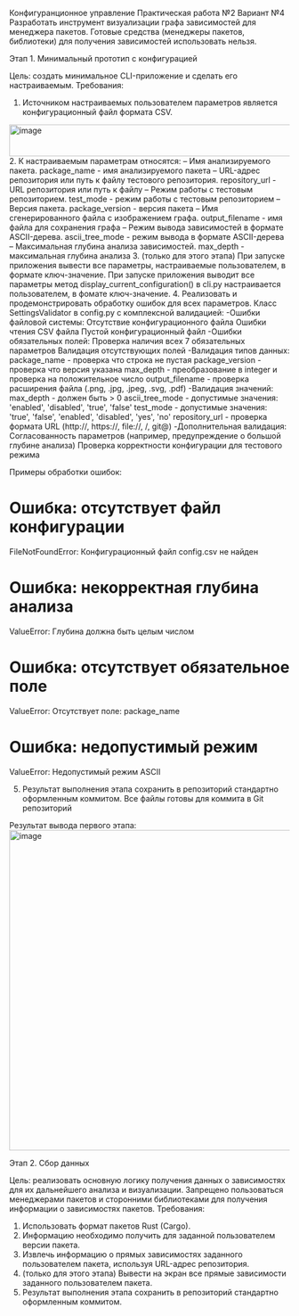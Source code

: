 Конфигуранционное управление
Практическая работа №2
Вариант №4
Разработать инструмент визуализации графа зависимостей для менеджера пакетов. Готовые средства (менеджеры пакетов, библиотеки) для получения зависимостей использовать нельзя.

Этап 1. Минимальный прототип с конфигурацией

Цель: создать минимальное CLI-приложение и сделать его настраиваемым.
Требования:
 1. Источником настраиваемых пользователем параметров является
конфигурационный файл формата CSV.
<img width="1051" height="57" alt="image" src="https://github.com/user-attachments/assets/c85f126b-8653-4e8b-98f7-186a30946451" />
 2. К настраиваемым параметрам относятся:
– Имя анализируемого пакета.
package_name - имя анализируемого пакета
– URL-адрес репозитория или путь к файлу тестового репозитория.
repository_url - URL репозитория или путь к файлу
– Режим работы с тестовым репозиторием.
test_mode - режим работы с тестовым репозиторием
– Версия пакета.
package_version - версия пакета
– Имя сгенерированного файла с изображением графа.
output_filename - имя файла для сохранения графа
– Режим вывода зависимостей в формате ASCII-дерева.
ascii_tree_mode - режим вывода в формате ASCII-дерева
– Максимальная глубина анализа зависимостей.
max_depth - максимальная глубина анализа
 3. (только для этого этапа) При запуске приложения вывести все параметры,
настраиваемые пользователем, в формате ключ-значение.
При запуске приложения выводит все параметры метод display_current_configuration() в cli.py настраивается пользователем, в фомате ключ-значение.
 4. Реализовать и продемонстрировать обработку ошибок для всех параметров.
Класс SettingsValidator в config.py с комплексной валидацией:
-Ошибки файловой системы:
Отсутствие конфигурационного файла
Ошибки чтения CSV файла
Пустой конфигурационный файл
-Ошибки обязательных полей:
Проверка наличия всех 7 обязательных параметров
Валидация отсутствующих полей
-Валидация типов данных:
package_name - проверка что строка не пустая
package_version - проверка что версия указана
max_depth - преобразование в integer и проверка на положительное число
output_filename - проверка расширения файла (.png, .jpg, .jpeg, .svg, .pdf)
-Валидация значений:
max_depth - должен быть > 0
ascii_tree_mode - допустимые значения: 'enabled', 'disabled', 'true', 'false'
test_mode - допустимые значения: 'true', 'false', 'enabled', 'disabled', 'yes', 'no'
repository_url - проверка формата URL (http://, https://, file://, /, git@)
-Дополнительная валидация:
Согласованность параметров (например, предупреждение о большой глубине анализа)
Проверка корректности конфигурации для тестового режима

Примеры обработки ошибок:
# Ошибка: отсутствует файл конфигурации
FileNotFoundError: Конфигурационный файл config.csv не найден
# Ошибка: некорректная глубина анализа
ValueError: Глубина должна быть целым числом
# Ошибка: отсутствует обязательное поле
ValueError: Отсутствует поле: package_name
# Ошибка: недопустимый режим
ValueError: Недопустимый режим ASCII

 5. Результат выполнения этапа сохранить в репозиторий стандартно
оформленным коммитом.
Все файлы готовы для коммита в Git репозиторий

Результат вывода первого этапа:
<img width="1416" height="575" alt="image" src="https://github.com/user-attachments/assets/073b9835-cea9-41f8-a433-07ca8366fa4e" />

Этап 2. Сбор данных

Цель: реализовать основную логику получения данных о зависимостях для их
дальнейшего анализа и визуализации. Запрещено пользоваться менеджерами
пакетов и сторонними библиотеками для получения информации о зависимостях
пакетов.
Требования:
1. Использовать формат пакетов Rust (Cargo).
2. Информацию необходимо получить для заданной пользователем версии
пакета.
3. Извлечь информацию о прямых зависимостях заданного пользователем
пакета, используя URL-адрес репозитория.
4. (только для этого этапа) Вывести на экран все прямые зависимости
заданного пользователем пакета.
5. Результат выполнения этапа сохранить в репозиторий стандартно
оформленным коммитом.
